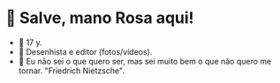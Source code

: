 # 👋 Salve, mano Rosa aqui!
- 👀 17 y. 
- 🌱 Desenhista e editor (fotos/vídeos).
- 💞️ Eu não sei o que quero ser, mas sei muito bem o que não quero me tornar. "Friedrich Nietzsche". 
